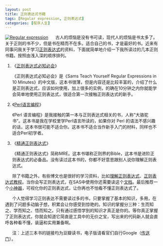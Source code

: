 ```yaml
---
layout: post
title: 正则表达式书籍
tags: [Regular expression, 正则表达式]
categories: [程序人生]
---
```

<p><a href="http://www.xianhuazeng.com/cn/wp-content/uploads/2015/08/Regular-expression.jpg"><img class="aligncenter size-full wp-image-365" src="http://www.xianhuazeng.com/cn/wp-content/uploads/2015/08/Regular-expression.jpg" alt="Regular expression" /></a>      古人的烦恼是没有书可读，现代人的烦恼是书太多了。关于正则的书不少，但是书在精而不在多。适合自己的书，才是最好的书。近来有同事问我关于学习<span style="text-decoration: underline;"><a href="https://zh.wikipedia.org/zh-cn/%E6%AD%A3%E5%88%99%E8%A1%A8%E8%BE%BE%E5%BC%8F" target="_blank">正则表达式</a></span>的资料，下面就简单地介绍一下我所读过的几本正则书籍。按照由浅入深的顺序排列。</p><ol><li>《<span style="text-decoration: underline;"><a href="http://book.douban.com/subject/26285406/" target="_blank">正则表达式必知必会</a></span>》<p>《正则表达式必知必会》是《Sams Teach Yourself Regular Expressions in 10 Minutes》的中文版，这本书很薄，但是内容还是比较丰富的，介绍了什么是正则表达式，应该如何使用，加上很多的实例，的确在10分钟之内你就能学会简单地使用正则表达式，很适合第一次接触正则表达式的新手。</p></li><li>《<span style="text-decoration: underline;"><a href="http://book.douban.com/subject/1231697/" target="_blank">Perl语言编程</a></span>》<p>《Perl 语言编程》是我接触的第一本与正则表达式相关的书，人称“大骆驼书”。这本书是我在学校里学Perl语言所读的，如果你对 Perl 的语法不感兴趣的话，这本书很可能不适合你。这本书不适合当作新手入门的材料，同样也不适合Perl初学者。</p></li><li>《<span style="text-decoration: underline;"><a href="http://book.douban.com/subject/2154713/" target="_blank">精通正则表达式</a></span>》<p>《精通正则表达式》简称MRE。这本书堪称正则界的Bible，这本书是进阶正则表达式的必备品。没有读过这本书的，你都不好意思跟别人说你理解正则表达式。</p></li></ol><p>      除了书籍之外，有些博文也是很好的学习资料，比如<span style="text-decoration: underline;"><a href="http://blog.csdn.net/myan/article/details/1520033" target="_blank">理解正则表达式</a></span>、<span style="text-decoration: underline;"><a href="http://www.tracefact.net/document/Regular-Expression-Tutorial.pdf" target="_blank">正则表达式教程</a></span>。当你会写正则表达式，在SAS中使用你还需要读这个<span style="text-decoration: underline;"><a href="http://support.sas.com/rnd/base/datastep/perl_regexp/regexp-tip-sheet.pdf" target="_blank">文档</a></span>。最后推荐一个<span style="text-decoration: underline;"><a href="http://regexper.com/" target="_blank">小神器</a></span>，可视化你的正则表达式，让你再也不怕看不懂正则表达式了。</p><p>      个人觉得学习正则表达不需要读过多的书，只要掌握了基本的知识，多用，在遇到了问题多动脑子想，积累会让你感受到惊艳的。知识的掌握分三种：生而知之、学而知之、悟而知之。只有通过感悟学到的知识才真正是你的。等你真正掌握了正则表达式，你就会知道它简直是工具中的无价之宝，写出来的代码新人就会直呼各种看不懂，装逼和实用兼备啊。</p><p>      注：上述三本书的链接均为豆瓣读书，电子版请看官们自行Google（<span style="text-decoration: underline;"><a href="http://www.itechzero.com/google-mirror-sites-collect.html" target="_blank">传送门</a></span>）。</p>
